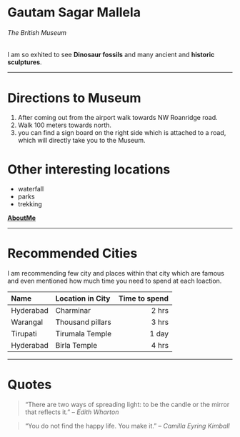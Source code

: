# Gautam Sagar Mallela
###### The British Museum

I am so exhited to see **Dinosaur fossils** and many ancient and **historic sculptures**.

---

# Directions to Museum

1. After coming out from the airport walk towards NW Roanridge road.
2. Walk 100 meters towards north.
3. you can find a sign board on the right side which is attached to a road, which will directly take you to the Museum.


# Other interesting locations

* waterfall
* parks
* trekking



**[AboutMe](AboutMe.md)**

---

# Recommended Cities 

I am recommending few city and places within that city which are famous and even mentioned how much time you need to spend at each loaction.


| Name | Location in City | Time to spend |
|:-----|:-----------------|--------------:|
| Hyderabad | Charminar   |  2 hrs        |
| Warangal  | Thousand pillars | 3 hrs    | 
| Tirupati  | Tirumala Temple  |  1 day   | 
| Hyderabad | Birla Temple     | 4 hrs    |

---

# Quotes

> “There are two ways of spreading light: to be the candle or the mirror that reflects it.”  – *Edith Wharton*

> “You do not find the happy life. You make it.” – *Camilla Eyring Kimball*

